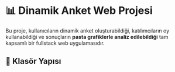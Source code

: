 # 📊 Dinamik Anket Web Projesi

Bu proje, kullanıcıların dinamik anket oluşturabildiği, katılımcıların oy kullanabildiği ve sonuçların **pasta grafiklerle analiz edilebildiği** tam kapsamlı bir fullstack web uygulamasıdır.

## 📁 Klasör Yapısı

